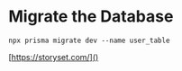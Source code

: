 # **Migrate the Database**

```
npx prisma migrate dev --name user_table
```

[https://storyset.com/]()
